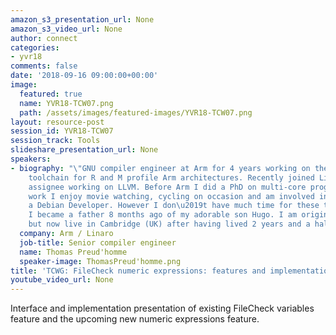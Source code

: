 ```yaml
---
amazon_s3_presentation_url: None
amazon_s3_video_url: None
author: connect
categories:
- yvr18
comments: false
date: '2018-09-16 09:00:00+00:00'
image:
  featured: true
  name: YVR18-TCW07.png
  path: /assets/images/featured-images/YVR18-TCW07.png
layout: resource-post
session_id: YVR18-TCW07
session_track: Tools
slideshare_presentation_url: None
speakers:
- biography: "\"GNU compiler engineer at Arm for 4 years working on the GNU Arm embedded
    toolchain for R and M profile Arm architectures. Recently joined Linaro as an
    assignee working on LLVM. Before Arm I did a PhD on multi-core programming.\n\nBeside
    work I enjoy movie watching, cycling on occasion and am involved in Debian as
    a Debian Developer. However I don\u2019t have much time for these these days as
    I became a father 8 months ago of my adorable son Hugo. I am originally from France
    but now live in Cambridge (UK) after having lived 2 years and a half in Shanghai.\""
  company: Arm / Linaro
  job-title: Senior compiler engineer
  name: Thomas Preud'homme
  speaker-image: ThomasPreud'homme.png
title: 'TCWG: FileCheck numeric expressions: features and implementation'
youtube_video_url: None
---
```


Interface and implementation presentation of existing
FileCheck variables feature and the upcoming new numeric expressions feature.